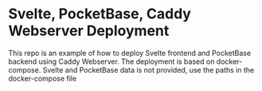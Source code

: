 # Svelte, PocketBase, Caddy Webserver Deployment 
This repo is an example of how to deploy Svelte frontend and PocketBase backend using Caddy Webserver.
The deployment is based on docker-compose. Svelte and PocketBase data is not provided, use the paths in the docker-compose file
